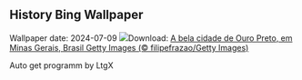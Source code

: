 ## History Bing Wallpaper
Wallpaper date: 2024-07-09
![](https://www.bing.com/th?id=OHR.AniversarioOuroPreto_PT-BR1746358764_UHD.jpg&w=1000)Download: [A bela cidade de Ouro Preto, em Minas Gerais, Brasil Getty Images (© filipefrazao/Getty Images)](https://www.bing.com/th?id=OHR.AniversarioOuroPreto_PT-BR1746358764_UHD.jpg)

Auto get programm by LtgX
